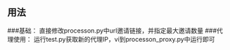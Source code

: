 ## 用法
###基础：
直接修改processon.py中url邀请链接，并指定最大邀请数量
###代理使用：
运行test.py获取新的代理IP，vi到processon_proxy.py中运行即可